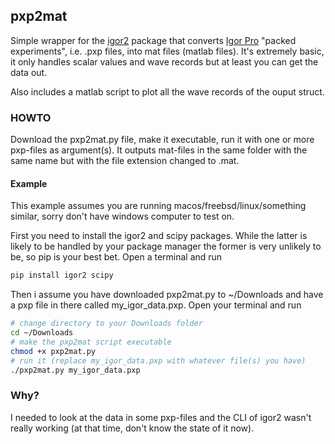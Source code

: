 ## pxp2mat
Simple wrapper for the [igor2](https://github.com/AFM-analysis/igor2) package that converts [Igor Pro](https://www.wavemetrics.com/products/igorpro) "packed experiments", i.e. .pxp files, into mat files (matlab files). It's extremely basic, it only handles scalar values and wave records but at least you can get the data out.

Also includes a matlab script to plot all the wave records of the ouput struct.

### HOWTO
Download the pxp2mat.py file, make it executable, run it with one or more pxp-files as argument(s). It outputs mat-files in the same folder with the same name but with the file extension changed to .mat.

#### Example
This example assumes you are running macos/freebsd/linux/something similar, sorry don't have windows computer to test on.

First you need to install the igor2 and scipy packages. While the latter is likely to be handled by your package manager the former is very unlikely to be, so pip is your best bet. Open a terminal and run
```bash
pip install igor2 scipy
```

Then i assume you have downloaded pxp2mat.py to ~/Downloads and have a pxp file in there called my_igor_data.pxp. Open your terminal and run
```bash
# change directory to your Downloads folder
cd ~/Downloads
# make the pxp2mat script executable
chmod +x pxp2mat.py
# run it (replace my_igor_data.pxp with whatever file(s) you have)
./pxp2mat.py my_igor_data.pxp
```


### Why?
I needed to look at the data in some pxp-files and the CLI of igor2 wasn't really working (at that time, don't know the state of it now).

